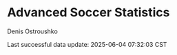 # Advanced Soccer Statistics
Denis Ostroushko

<!-- gfm -->

Last successful data update: 2025-06-04 07:32:03 CST
